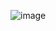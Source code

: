 ![image](https://user-images.githubusercontent.com/64613463/154746459-72760129-9fc1-4215-8b3f-347b9251d6fa.png)

